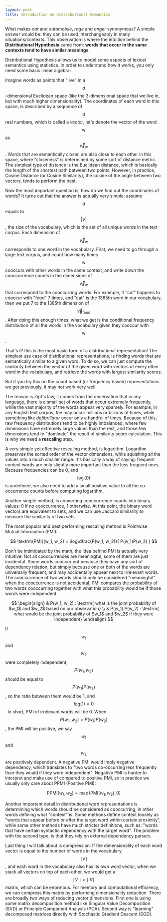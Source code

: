 ```yaml
---
layout: post
title: Introduction on Distributional Semantics
---
```


What makes *car* and *automobile*, *rage* and *anger* synonymous? A simple answer would be: they can be used interchangeably in many situations/contexts. This observation is where the intuition behind the **Distributional Hypothesis** came from: **words that occur in the same contexts tend to have similar meanings**. 

Distributional Hypothesis allows us to model some aspects of lexical semantics using statistics. In order to understand how it works, you only need some basic linear algebra:

Imagine words as points that "live" in a $$d$$-dimensional Euclidean space (like the 3-dimensional space that we live in, but with much higher dimensionality). The coordinates of each word in this space, is described by a sequence of $$d$$ real numbers, which is called a *vector*, let's denote the vector of the word $$\textrm{w}$$ as $$\vec{v}_{\textrm{w}}$$ . Words that are semantically closer, are also close to each other in this space, where "closeness" is determined by some sort of distance metric. The simplest type of distance is the Euclidean distance, which is basically the length of the shortest path between two points. However, in practice, Cosine Distance (or Cosine Similarity), the cosine of the angle between two vectors, tends to perform the best.

Now the most important question is, how do we find out the coordinates of words? It turns out that the answer is actually very simple: assume $$d$$ equals to $$| V |$$, the size of the vocabulary, which is the set of all unique words in the text corpus. Each dimension of $$\vec{v}_{\textrm{w}}$$ corresponds to one word in the vocabulary. First, we need to go through a large text corpus, and count how many times $$\textrm{w}$$ cooccurs with other words in the same context, and write down the cooccurrence counts in the dimensions of $$\vec{v}_{\textrm{w}}$$ that correspond to the cooccurring words. For example, if "cat" happens to cooccur with "food" 7 times, and "cat" is the 1385th word in our vocabulary, then we put 7 to the 1385th dimension of $$\vec{v}_{\textrm{food}}$$.
After doing this enough times, what we get is the conditional frequency distribution of all the words in the vocabulary given they cooccur with $$\textrm{w}$$. 

That's it! this is the most basic form of a distributional representation! The simplest use case of distributional representations, is finding words that are semantically similar to a given word. To do so, we can just compute the similarity between the vector of the given word with vectors of every other word in the vocabulary, and retrieve the words with largest similarity scores. 

But if you try this on the count based (or frequency based) representations we got previously, it may not work very well. 

The reason is Zipf's law, it comes from the observation that in any language, there is a small set of words that occur extremely frequently, while the vast majority of the words appear very sparsely. For example, in any English text corpus, *the* may occur millions or billions of times, while something like *defibrillator* occur only a handful of times. Because of this, raw frequency distributions tend to be highly imbalanced, where few dimensions have extremely large values than the rest, and those few dimensions tend to "dominate" the result of similarity score calculation. This is why we need a **rescaling** step. 

A very simple yet effective rescaling method, is logarithm. Logarithm preserves the sorted order of the vector dimensions, while squishing all the values into a much smaller range. It's basically a way of saying: frequent context words are only slightly more important than the less frequent ones. Because frequencies can be 0, and $$\log(0)$$ is undefined, we also need to add a small positive value to all the co-occurrence counts before computing logarithm. 

Another simple method, is converting cooccurrence counts into binary values: 0 if no cooccurrence, 1 otherwise. At this point, the binary word vectors are equivalent to sets, and we can use Jaccard similarity to measure the similarity of two sets.

The most popular and best performing rescaling method is Pointwise Mutual Information (PMI):

$$
\textrm{PMI}(w_1, w_2) = 
\log\dfrac{P(w_1, w_2)}{ P(w_1)P(w_2) }
$$

Don't be intimidated by the math, the idea behind PMI is actually very intuitive: Not all cooccurrences are meaningful, some of them are just incidental. Some words cooccur not because they have any sort of dependency relation, but simply because one or both of the words are universally frequent, and may accidentally appear next to irrelevant words. The cooccurrence of two words should only be considered "meaningful" when the cooccurrence is not accidental. PMI compares the probability of two words cooccurring together with what this probability would be if those words were independent.

$$
\begin{align}
	& P(w_1, w_2)  : \textrm{ what is the joint probability of $w_1$ and $w_2$ based on our observation} \\
	& P(w_1) P(w_2) : \textrm{ what would be the joint probability of $w_1$ and $w_2$ if they were independent}
\end{align}
$$

If $$w_1$$ and $$w_2$$ were completely independent, $$P(w_1, w_2)$$ should be equal to $$P(w_1) P(w_2)$$, so the ratio between them would be 1, and $$log(1) = 0$$. In short, PMI of irrelevant words will be 0. When $$P(w_1, w_2) > P(w_1) P(w_2)$$, the PMI will be positive, we say $$w_1$$ and $$w_2$$ are positively dependent. A negative PMI would imply negative dependency, which translates to "two words co-occurring less frequently than they would if they were independent". Negative PMI is harder to interpret and make use of compared to positive PMI, so in practice we usually only care about PPMI (Positive PMI):

$$
\textrm{PPMI}(w_1, w_2) = \max( \textrm{PMI} (w_1, w_2), 0)
$$

Another important detail in distributional word representations is determining which words should be considered as cooccurring, in other words defining what "context" is. Some methods define context loosely as "words that appear before or after the target word within certain proximity", while some other methods have much stricter definitions, such as: "words that have certain syntactic dependency with the target word". The problem with the second type, is that they rely on external dependency parsers. 

Last thing I will talk about is compression. If the dimensionality of each word vector is equal to the number of words in the vocabulary $$\mid V \mid$$ , and each word in the vocabulary also has its own word vector, when we stack all vectors on top of each other, we would get a $$\mid V \mid \times \mid V \mid$$ matrix, which can be enormous. For memory and computational efficiency, we can compress this matrix by performing dimensionality reduction. There are broadly two ways of reducing vector dimensions. First one is using some matrix decomposition method like Singular Value Decomposition (SVD) or Principle Component Analysis (PCA). Second way is "learning" decomposed matrices directly with Stochastic Gradient Descent (SGD). 
